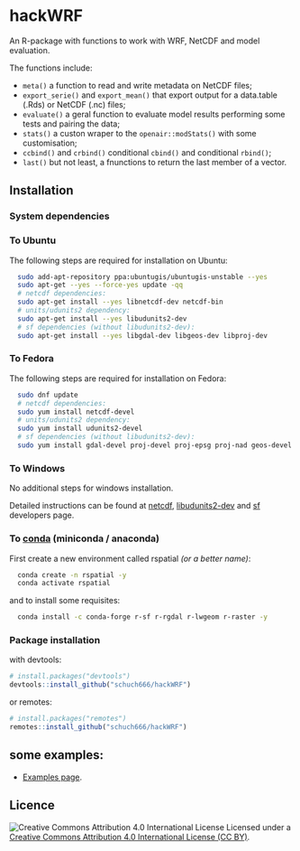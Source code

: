 # hackWRF
An R-package with functions to work with WRF, NetCDF and model evaluation.

The functions include:
- `meta()` a function to read and write metadata on NetCDF files;
- `export_serie()` and `export_mean()` that export output for a data.table (.Rds) or NetCDF (.nc) files;
- `evaluate()` a geral function to evaluate model results performing some tests and pairing the data;
- `stats()` a custon wraper to the `openair::modStats()` with some customisation;
- `ccbind()` and `crbind()` conditional `cbind()` and conditional `rbind()`;
- `last()` but not least, a fnunctions to return the last member of a vector.

## Installation

### System dependencies

### To Ubuntu
The following steps are required for installation on Ubuntu:
```bash
  sudo add-apt-repository ppa:ubuntugis/ubuntugis-unstable --yes
  sudo apt-get --yes --force-yes update -qq
  # netcdf dependencies:
  sudo apt-get install --yes libnetcdf-dev netcdf-bin
  # units/udunits2 dependency:
  sudo apt-get install --yes libudunits2-dev
  # sf dependencies (without libudunits2-dev):
  sudo apt-get install --yes libgdal-dev libgeos-dev libproj-dev
```

### To Fedora
The following steps are required for installation on Fedora:
```bash
  sudo dnf update
  # netcdf dependencies:
  sudo yum install netcdf-devel
  # units/udunits2 dependency:
  sudo yum install udunits2-devel
  # sf dependencies (without libudunits2-dev):
  sudo yum install gdal-devel proj-devel proj-epsg proj-nad geos-devel
```

### To Windows
No additional steps for windows installation.

Detailed instructions can be found at [netcdf](https://www.unidata.ucar.edu/software/netcdf/), [libudunits2-dev](https://r-quantities.github.io/units/) and [sf](https://r-spatial.github.io/sf/#installing) developers page.

### To [conda](https://docs.conda.io/projects/conda/en/latest/user-guide/install/index.html) (miniconda / anaconda)

First create a new environment called rspatial *(or a better name)*:
```bash
  conda create -n rspatial -y
  conda activate rspatial
```

and to install some requisites:
```bash
  conda install -c conda-forge r-sf r-rgdal r-lwgeom r-raster -y
```

### Package installation

with devtools:

```r
# install.packages("devtools")
devtools::install_github("schuch666/hackWRF")
```

or remotes:

```r
# install.packages("remotes")
remotes::install_github("schuch666/hackWRF")
```

## some examples:
- [Examples page](https://github.com/Schuch666/hackWRF/tree/master/examples).

## Licence

![Creative Commons Attribution 4.0 International License](https://github.com/creativecommons/cc-cert-core/blob/master/images/cc-by-88x31.png "CC BY")
Licensed under a [Creative Commons Attribution 4.0 International License (CC BY)](https://creativecommons.org/licenses/by/4.0/).

